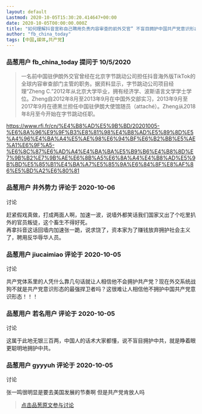 ```yaml
---
layout: default
Lastmod: 2020-10-05T15:30:20.414647+00:00
date: 2020-10-05T00:00:00.000Z
title: "如何理解抖音宣称自己聘用负责内容审查的前外交官” 不盲目拥护中国共产党意识形态”？"
author: "fb_china_today"
tags: [中国,媒体,共产党]
---
```



### 品葱用户 **fb_china_today** 提问于 10/5/2020
    
> 一名前中国驻伊朗外交官曾经在北京字节跳动公司担任抖音海外版TikTok的全球内容审查部门主管的职务。据资料显示，字节跳动公司项目经理“Zheng C.”2012年从北京大学毕业，拥有经济学、波斯语言文学学士学位。Zheng自2012年8月至2013年9月在中国外交部实习，2013年9月至2017年9月在德黑兰担任中国驻伊朗大使馆随员（attaché）。Zheng从2018年8月至今开始在字节跳动任职。

  
  
  
https://www.rfi.fr/cn/%E4%B8%AD%E5%9B%BD/20201005-%E6%8A%96%E9%9F%B3%E8%81%98%E4%B8%AD%E5%89%8D%E5%A4%96%E4%BA%A4%E5%AE%98%E6%94%BF%E6%B2%BB%E5%AE%A1%E6%9F%A5-%E6%8C%87%E6%AD%A4%E4%BA%BA%E5%B9%B6%E4%B8%8D%E7%9B%B2%E7%9B%AE%E6%8B%A5%E6%8A%A4%E4%B8%AD%E5%9B%BD%E5%85%B1%E4%BA%A7%E5%85%9A%E6%84%8F%E8%AF%86%E5%BD%A2%E6%80%81
    
                

### 品葱用户 **井外势力** 评论于 2020-10-06
讨论

        
赶紧假戏真做，打成两面人啊，加速一波，说墙外都笑话我们国家又出了个吃里扒外的官员叛徒，这个畜生不得好死。  
再拿抖音这话回墙内加速张一跪，说求饶了，资本家为了赚钱放弃拥护社会主义了，聘用反华辱华人员。
        
                

### 品葱用户 **jiucaimiao** 评论于 2020-10-05
讨论

        
共产党体系里的人凭什么靠几句话就让人相信他不会拥护共产党？现在外交系统战狗不就是共产党意识形态的最强捍卫者吗？这很难让人相信他不拥护中国共产党意识形态！！！
        
                

### 品葱用户 **若名用户** 评论于 2020-10-05
讨论

        
这属于此地无银三百两，中国人的话术大家都懂，说不盲目拥护中共，就是睁着眼更聪明地拥护中共。
        
                

### 品葱用户 **gyyyuh** 评论于 2020-10-05
讨论

        
张一鸣很明显是要去美国发展的节奏啊 但是共产党肯放人吗
        
                





> [点击品葱原文参与讨论](https://pincong.rocks/question/31808)

